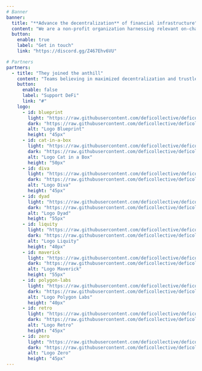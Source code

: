 ```yaml
---
# Banner
banner:
  title: "**Advance the decentralization** of financial infrastructure"
  content: "We are a non-profit organization harnessing relevant on-chain and off-chain resources to support decentralized finance (DeFi) on its mission to transform financial services into a secure, transparent and inclusive public infrastructure."
  button:
    enable: true
    label: "Get in touch"
    link: "https://discord.gg/Z467Ehv6VU"

# Partners
partners:
  - title: "They joined the anthill"
    content: "Teams believing in maximized decentralization and trustless support the DeFi Collective's mission and vision with donations and loans. Join them !"
    button:
      enable: false
      label: "Support DeFi"
      link: "#"
    logo:
      - id: blueprint
        light: "https://raw.githubusercontent.com/deficollective/deficollective.github.io/main/assets/images/partners/blueprint-light.svg"
        dark: "https://raw.githubusercontent.com/deficollective/deficollective.github.io/main/assets/images/partners/blueprint-dark.svg"
        alt: "Logo Blueprint"
        height: "45px"
      - id: cat-in-a-box
        light: "https://raw.githubusercontent.com/deficollective/deficollective.github.io/main/assets/images/partners/cat-in-a-box-light.svg"
        dark: "https://raw.githubusercontent.com/deficollective/deficollective.github.io/main/assets/images/partners/cat-in-a-box-dark.svg"
        alt: "Logo Cat in a Box"
        height: "50px"
      - id: diva
        light: "https://raw.githubusercontent.com/deficollective/deficollective.github.io/main/assets/images/partners/diva-light.svg"
        dark: "https://raw.githubusercontent.com/deficollective/deficollective.github.io/main/assets/images/partners/diva-dark.svg"
        alt: "Logo Diva"
        height: "45px"
      - id: dyad
        light: "https://raw.githubusercontent.com/deficollective/deficollective.github.io/main/assets/images/partners/dyad-light.svg"
        dark: "https://raw.githubusercontent.com/deficollective/deficollective.github.io/main/assets/images/partners/dyad-dark.svg"
        alt: "Logo Dyad"
        height: "55px"
      - id: liquity
        light: "https://raw.githubusercontent.com/deficollective/deficollective.github.io/main/assets/images/partners/liquity-light.svg"
        dark: "https://raw.githubusercontent.com/deficollective/deficollective.github.io/main/assets/images/partners/liquity-dark.svg"
        alt: "Logo Liquity"
        height: "40px"
      - id: maverick
        light: "https://raw.githubusercontent.com/deficollective/deficollective.github.io/main/assets/images/partners/maverick-light.svg"
        dark: "https://raw.githubusercontent.com/deficollective/deficollective.github.io/main/assets/images/partners/maverick-dark.svg"
        alt: "Logo Maverick"
        height: "55px"
      - id: polygon-labs
        light: "https://raw.githubusercontent.com/deficollective/deficollective.github.io/main/assets/images/partners/polygon-labs-light.svg"
        dark: "https://raw.githubusercontent.com/deficollective/deficollective.github.io/main/assets/images/partners/polygon-labs-dark.svg"
        alt: "Logo Polygon Labs"
        height: "40px"
      - id: retro
        light: "https://raw.githubusercontent.com/deficollective/deficollective.github.io/main/assets/images/partners/retro-light.svg"
        dark: "https://raw.githubusercontent.com/deficollective/deficollective.github.io/main/assets/images/partners/retro-dark.svg"
        alt: "Logo Retro"
        height: "45px"
      - id: zero
        light: "https://raw.githubusercontent.com/deficollective/deficollective.github.io/main/assets/images/partners/zero-light.svg"
        dark: "https://raw.githubusercontent.com/deficollective/deficollective.github.io/main/assets/images/partners/zero-dark.svg"
        alt: "Logo Zero"
        height: "45px"
---
```

